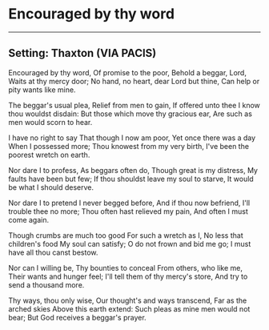 # Encouraged by thy word

***

## Setting: Thaxton (VIA PACIS)

Encouraged by thy word,
Of promise to the poor,
Behold a beggar, Lord,
Waits at thy mercy door;
No hand, no heart, dear Lord but thine,
Can help or pity wants like mine.

The beggar's usual plea,
Relief from men to gain,
If offered unto thee
I know thou wouldst disdain:
But those which move thy gracious ear,
Are such as men would scorn to hear.

I have no right to say
That though I now am poor,
Yet once there was a day
When I possessed more;
Thou knowest from my very birth,
I've been the poorest wretch on earth.

Nor dare I to profess,
As beggars often do,
Though great is my distress,
My faults have been but few;
If thou shouldst leave my soul to starve,
It would be what I should deserve.

Nor dare I to pretend
I never begged before,
And if thou now befriend,
I'll trouble thee no more;
Thou often hast relieved my pain,
And often I must come again.

Though crumbs are much too good
For such a wretch as I,
No less that children's food
My soul can satisfy;
O do not frown and bid me go;
I must have all thou canst bestow.

Nor can I willing be,
Thy bounties to conceal
From others, who like me,
Their wants and hunger feel;
I'll tell them of thy mercy's store,
And try to send a thousand more.

Thy ways, thou only wise,
Our thought's and ways transcend,
Far as the arched skies
Above this earth extend:
Such pleas as mine men would not bear;
But God receives a beggar's prayer.